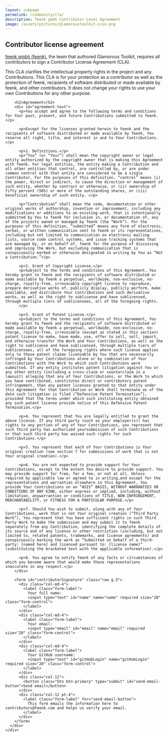 ```yaml
---
layout: subpage
permalink: /community/cla/
description: feenk gmbh Contributor Level Agreement
image: /assets/pictures/glamoroustoolkit-icon.png
---
```


<section id="components">
  <div class="container pt-5 pb-5 jumbotron-small">
    <div class="row">
      <div class="col-12">
        <h1>Contributor license agreement</h1>
        <p class="lead">
          <a href="https://feenk.com">feenk gmbh (feenk)</a>, the team that authored Glamorous Toolkit, requires all contributors to sign a Contributor License Agreement (CLA).
        </p>
        <p class="lead">This CLA clarifies the intellectual property rights in the project and any Contributions. This CLA is for your protection as a contributor as well as the protection of feenk, recipients of software distributed or made available by feenk, and other contributors. It does not change your rights to use your own Contributions for any other purpose.
        </p>

        <h2>Agreement</h2>
        <div id="agreement-text">
          <p>You accept and agree to the following terms and conditions for Your past, present, and future Contributions submitted to feenk.</p>

          <p>Except for the licenses granted herein to feenk and the recipients of software distributed or made available by feenk, You reserve all right, title, and interest in and to Your Contributions.</p>

          <p>1. Definitions.</p>
          <p>“You” (or “Your”) shall mean the copyright owner or legal entity authorized by the copyright owner that is making this Agreement with feenk. For legal entities, the entity making a Contribution and all other entities that control, are controlled by, or are under common control with that entity are considered to be a single Contributor. For the purposes of this definition, “control” means (i) the power, direct or indirect, to cause the direction or management of such entity, whether by contract or otherwise, or (ii) ownership of fifty percent (50%) or more of the outstanding shares, or (iii) beneficial ownership of such entity. </p>

          <p>“Contribution” shall mean the code, documentation or other original works of authorship, invention or improvement, including any modifications or additions to an existing work, that is intentionally submitted by You to feenk for inclusion in, or documentation of, any of the projects owned or managed by feenk (the “Work”). For the purposes of this definition, “submitted” means any form of electronic, verbal, or written communication sent to feenk or its representatives, including but not limited to communication on electronic mailing lists, source code control systems, and issue tracking systems that are managed by, or on behalf of, feenk for the purpose of discussing and improving the Work, but excluding communication that is conspicuously marked or otherwise designated in writing by You as “Not a Contribution.”</p>

          <p>2. Grant of Copyright License.</p>
          <p>Subject to the terms and conditions of this Agreement, You hereby grant to feenk and the recipients of software distributed or made available by feenk a perpetual, worldwide, non-exclusive, no-charge, royalty-free, irrevocable copyright license to reproduce, prepare derivative works of, publicly display, publicly perform, make available, and distribute Your Contributions and such derivative works, as well as the right to sublicense and have sublicensed, through multiple tiers of sublicensees, all of the foregoing rights.
          </p>

          <p>3. Grant of Patent License.</p>
          <p>Subject to the terms and conditions of this Agreement, You hereby grant to feenk and the recipients of software distributed or made available by feenk a perpetual, worldwide, non-exclusive, no-charge, royalty-free, irrevocable (except as stated in this section) patent license to make, have made, use, offer to sell, sell, import, and otherwise transfer the Work and Your Contributions, as well as the right to sublicense and have sublicensed, through multiple tiers of sublicensees, all of the foregoing rights where such license applies only to those patent claims licensable by You that are necessarily infringed by Your Contributions alone or by combination of Your Contributions with the Work to which such Contributions were submitted. If any entity institutes patent litigation against You or any other entity (including a cross-claim or counterclaim in a lawsuit) alleging that any of Your Contributions, or the Work to which you have contributed, constitutes direct or contributory patent infringement, then any patent licenses granted to that entity under this Agreement for that Contribution or Work shall terminate as of the date such litigation is filed (“Defensive Patent Termination”), provided that the terms under which such instituting entity obtained any such patent license provide notice of this Defensive Patent Termination.</p>

          <p>4. You represent that You are legally entitled to grant the above license. If any third party (such as your employer(s)) has rights to any portion of any of Your Contributions, you represent that such third party has authorized yoursubmission of such Contributions or that such third party has waived such rights for such Contributions.</p>

          <p>5. You represent that each of Your Contributions is Your original creation (see section 7 for submissions of work that is not Your original creation).</p>

          <p>6. You are not expected to provide support for Your Contributions, except to the extent You desire to provide support. You may provide support for free, for a fee, or not at all. Unless required by applicable law or agreed to in writing,and except for the representations and warranties elsewhere in this Agreement, You provide Your Contributions on an “ASIS” BASIS, WITHOUT WARRANTIES OR CONDITIONS OF ANY KIND, either express or implied, including, without limitation, anywarranties or conditions of TITLE, NON-INFRINGEMENT, MERCHANTABILITY, or FITNESS FOR A PARTICULAR PURPOSE.</p>

          <p>7. Should You wish to submit, along with any of Your Contributions, work that is not Your original creation (“Third Party Work”), You represent that You have sufficient rights in such Third Party Work to make the submission and may submit it to feenk separately from any Contribution, identifying the complete details of its source and of any license or other restriction (including, but not limited to, related patents, trademarks, and license agreements) and conspicuously marking the work as “Submitted on behalf of a third-party: [named here] and licensed pursuant to: [license name]” (substituting the bracketed text with the applicable information).</p>

          <p>8. You agree to notify feenk of any facts or circumstances of which you become aware that would make these representations inaccurate in any respect.</p>
        </div>

        <form id="contributorSignature" class="row g-3">
          <div class="col-md-4">
            <label class="form-label">
              Your full name:
              <input type="text" id="name" name="name" required size="20" class="form-control">
            </label>
          </div>
          <div class="col-md-4">
            <label class="form-label">
              Your email:
              <input type="email" id="email" name="email" required size="20" class="form-control">
            </label>
          </div>
          <div class="col-md-4">
            <label class="form-label">
              Your GitHub username:
              <input type="text" id="gitHubLogin" name="gitHubLogin" required size="20" class="form-control">
            </label>
          </div>
          <div class="col-12">
            <button class="btn btn-primary" type="submit" id="send-email-button">Send email</button>
          </div>
          <div class="col-12 pt-4">
            <label class="form-label" for="send-email-button">
              This form emails the information here to contributors@feenk.com and helps us verify your email.
            </label>
          </div>
        </form>
      </div>
    </div>
  </div>
</section>

<script>
  function agreementText() {
    let agreementText = '';

    $('#agreement-text p').each(function () {
      agreementText += $(this).text().trim() + '\n\n';
    });

    return agreementText.trimEnd();
  }

  function generateMailtoLink(fullName, email, gitHubLogin) {
    // Encode the values for use in the URL
    const encodedSubject = encodeURIComponent("feenk CLA agreement");
    const encodedBody = encodeURIComponent(`Dear feenk,\n\nI hereby agree with the feenk Contributor License Agreement found at http://gtoolkit.com/community/cla/ and acknowledge that feenk gmbh is the author of Glamorous Toolkit: https://gtoolkit.com\n\nI confirm that the following information is accurate:\n\n\tFull name: ${fullName}\n\n\tEmail address (the same as the one from which this email is sent): ${email}\n\n\tGitHub login: ${gitHubLogin}\n\nKind regards,\n${fullName}\n\nContributor License Agreement follows:\n\n${agreementText()}`);

    // Generate the mailto with encoded values
    return `mailto:contributing@feenk.com?subject=${encodedSubject}&body=${encodedBody}`;
  }

  jQuery(document).ready(function($) {
    const queryParams = new Proxy(new URLSearchParams(window.location.search), {
      get: (searchParams, prop) => searchParams.get(prop),
    });

    const form = $('form#contributorSignature');
    const gitHubLogin = queryParams.gitHubLogin;
    form.find('#gitHubLogin').val(gitHubLogin);

    form.on('submit', (event) => {
      event.preventDefault(); // prevent the form from submitting normally
      const name = form.find('#name').val();
      const email = form.find('#email').val();
      const gitHubLogin = form.find('#gitHubLogin').val();

      window.location.href = generateMailtoLink(name, email, gitHubLogin);
    });
  });
</script>
